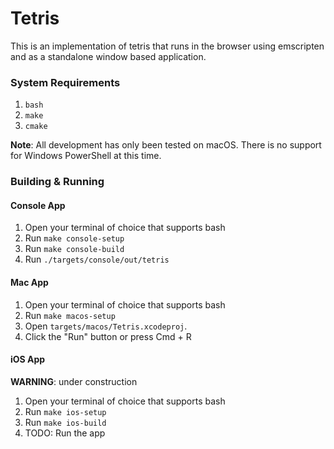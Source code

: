 # Tetris

This is an implementation of tetris that runs in the browser using emscripten and as a standalone window based application.

### System Requirements

1. `bash`
1. `make`
1. `cmake`

**Note**: All development has only been tested on macOS. There is no support for Windows PowerShell at this time.

### Building & Running

#### Console App

1. Open your terminal of choice that supports bash
1. Run `make console-setup`
1. Run `make console-build`
1. Run `./targets/console/out/tetris`

#### Mac App

1. Open your terminal of choice that supports bash
1. Run `make macos-setup`
1. Open `targets/macos/Tetris.xcodeproj`.
1. Click the "Run" button or press Cmd + R

#### iOS App

**WARNING**: under construction

1. Open your terminal of choice that supports bash
1. Run `make ios-setup`
1. Run `make ios-build`
1. TODO: Run the app
